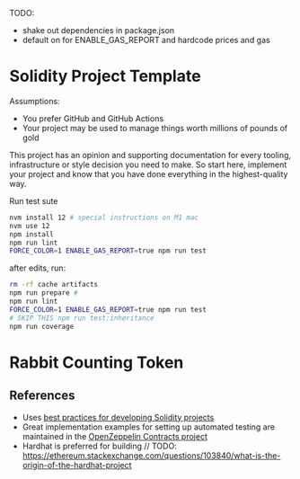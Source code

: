 TODO: 

- shake out dependencies in package.json
- default on for ENABLE_GAS_REPORT and hardcode prices and gas

# Solidity Project Template

Assumptions:

- You prefer GitHub and GitHub Actions
- Your project may be used to manage things worth millions of pounds of gold

This project has an opinion and supporting documentation for every tooling, infrastructure or style decision you need to make. So start here, implement your project and know that you have done everything in the highest-quality way.




Run test sute

```sh
nvm install 12 # special instructions on M1 mac
nvm use 12
npm install
npm run lint
FORCE_COLOR=1 ENABLE_GAS_REPORT=true npm run test
```

after edits, run:

```sh
rm -rf cache artifacts
npm run prepare # 
npm run lint
FORCE_COLOR=1 ENABLE_GAS_REPORT=true npm run test
# SKIP THIS npm run test:inheritance
npm run coverage
```

# Rabbit Counting Token

## References

- Uses [best practices for developing Solidity projects](https://github.com/fulldecent/solidity-template)
- Great implementation examples for setting up automated testing are maintained in the [OpenZeppelin Contracts project](https://github.com/OpenZeppelin/openzeppelin-contracts)
- Hardhat is preferred for building // TODO: https://ethereum.stackexchange.com/questions/103840/what-is-the-origin-of-the-hardhat-project
